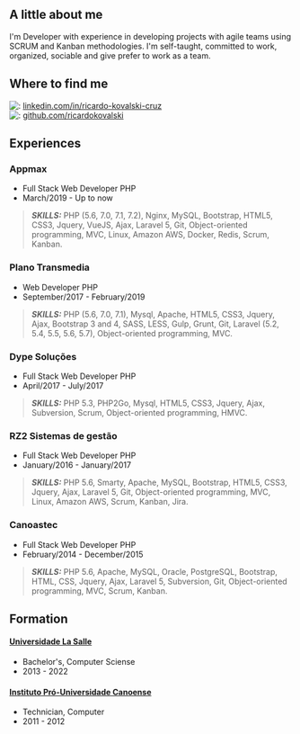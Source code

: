 ## A little about me ##

I'm Developer with experience in developing projects with agile teams using SCRUM and Kanban methodologies. I'm self-taught, committed to work, organized, sociable and give prefer to work as a team.

## Where to find me ##
  
![:](https://cdn2.iconfinder.com/data/icons/social-icon-3/512/social_style_3_in-20.png) [linkedin.com/in/ricardo-kovalski-cruz](https://www.linkedin.com/in/ricardo-kovalski-cruz/)  
![:](https://cdn4.iconfinder.com/data/icons/ionicons/512/icon-social-github-20.png) [github.com/ricardokovalski](https://github.com/ricardokovalski)     

## Experiences ##

### Appmax ###

* Full Stack Web Developer PHP
* March/2019 - Up to now

> **_SKILLS:_** PHP (5.6, 7.0, 7.1, 7.2), Nginx, MySQL, Bootstrap, HTML5, CSS3, Jquery, VueJS, Ajax, Laravel 5, Git, Object-oriented programming, MVC, Linux, Amazon AWS, Docker, Redis, Scrum, Kanban.


### Plano Transmedia ###

* Web Developer PHP
* September/2017 - February/2019

> **_SKILLS:_** PHP (5.6, 7.0, 7.1), Mysql, Apache, HTML5, CSS3, Jquery, Ajax, Bootstrap 3 and 4, SASS, LESS, Gulp, Grunt, Git, Laravel (5.2, 5.4, 5.5, 5.6, 5.7), Object-oriented programming, MVC.


### Dype Soluções ###

* Full Stack Web Developer PHP
* April/2017 - July/2017

> **_SKILLS:_** PHP 5.3, PHP2Go, Mysql, HTML5, CSS3, Jquery, Ajax, Subversion, Scrum, Object-oriented programming, HMVC.


### RZ2 Sistemas de gestão ###

* Full Stack Web Developer PHP
* January/2016 - January/2017

> **_SKILLS:_** PHP 5.6, Smarty, Apache, MySQL, Bootstrap, HTML5, CSS3, Jquery, Ajax, Laravel 5, Git, Object-oriented programming, MVC, Linux, Amazon AWS, Scrum, Kanban, Jira.


### Canoastec ###

* Full Stack Web Developer PHP
* February/2014 - December/2015

> **_SKILLS:_** PHP 5.6, Apache, MySQL, Oracle, PostgreSQL, Bootstrap, HTML, CSS, Jquery, Ajax, Laravel 5, Subversion, Git, Object-oriented programming, MVC, Scrum, Kanban.


## Formation ##

#### [Universidade La Salle](https://www.unilasalle.edu.br/canoas) ####

* Bachelor's, Computer Sciense
* 2013 - 2022

#### [Instituto Pró-Universidade Canoense](https://www.ipuc.edu.br/) ####

* Technician, Computer
* 2011 - 2012
